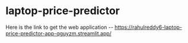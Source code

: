 # laptop-price-predictor
Here is the link to get the web application -- https://rahulreddy6-laptop-price-predictor-app-qguyzm.streamlit.app/
